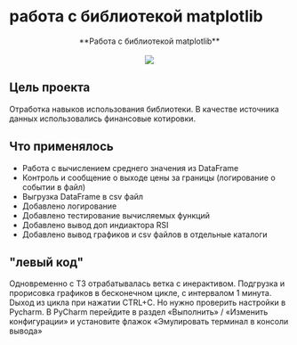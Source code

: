 # работа с библиотекой  matplotlib
<p align="center">
**Работа с библиотекой  matplotlib**
  <br><br>
  <img src="https://i.ytimg.com/vi/2z58SHwQI6Y/maxresdefault.jpg">
</p>

## Цель проекта 
  Отработка навыков использования библиотеки. 
  В качестве источника данных использовались финансовые котировки.


## Что применялось
<ul>
  <li>Работа с вычислением среднего значения из DataFrame</li>
  <li>Контроль и сообщение о выходе цены за границы (логирование о событии в файл) </li>
  <li>Выгрузка DataFrame в csv файл</li>
  <li>Добавлено логирование</li>
  <li>Добавлено тестирование вычисляемых функций</li>
  <li>Добавлено вывод доп индиактора RSI</li>
  <li>Добавлено вывод графиков и csv файлов в отдельные каталоги</li>
</ul>

## "левый код"
  Одновременно с ТЗ отрабатывалась ветка с инерактивом. Подгрузка и прорисовка графиков в бесконечном цикле, с интервалом 1 минута.
  Dыход из цикла при нажатии CTRL+C. Но нужно проверить настройки в Pycharm.
  В PyCharm перейдите в раздел «Выполнить» / «Изменить конфигурации» и установите флажок «Эмулировать терминал в консоли вывода»
  
  
